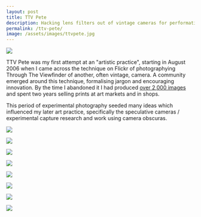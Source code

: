 ```yaml
---
layout: post
title: TTV Pete
description: Hacking lens filters out of vintage cameras for performative photography
permalink: /ttv-pete/
image: /assets/images/ttvpete.jpg
---
```


![](http://art.peteashton.com/assets/images/ttvpete.jpg)

TTV Pete was my first attempt at an "artistic practice", starting in August 2006 when I came across the technique on Flickr of photographying Through The Viewfinder of another, often vintage, camera. A community emerged around this technique, formalising jargon and encouraging innovation. By the time I abandoned it I had produced [over 2,000 images](https://www.flickr.com/photos/peteashton/albums/72157594253244021) and spent two years selling prints at art markets and in shops.  

This period of experimental photography seeded many ideas which influenced my later art practice, specifically the speculative cameras / experimental capture research and work using camera obscuras. 

![](http://art.peteashton.com/assets/images/ttvpete0.jpg)

![](http://art.peteashton.com/assets/images/ttvpete1.jpg)

![](http://art.peteashton.com/assets/images/ttvpete2.jpg)

![](http://art.peteashton.com/assets/images/ttvpete3.jpg)

![](http://art.peteashton.com/assets/images/ttvpete4.jpg)

![](http://art.peteashton.com/assets/images/ttvpete5.jpg)

![](http://art.peteashton.com/assets/images/ttvpete6.jpg)

![](http://art.peteashton.com/assets/images/ttvpetestalls.jpg)

